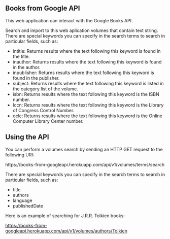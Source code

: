 ## Books from Google API

This web application can interact with the Google Books API.

Search and import to this web aplication volumes that contain text string. There are special keywords you can specify in the search terms to search in particular fields, such as:
* intitle: Returns results where the text following this keyword is found in the title.
* inauthor: Returns results where the text following this keyword is found in the author.
* inpublisher: Returns results where the text following this keyword is found in the publisher.
* subject: Returns results where the text following this keyword is listed in the category list of the volume.
* isbn: Returns results where the text following this keyword is the ISBN number.
* lccn: Returns results where the text following this keyword is the Library of Congress Control Number.
* oclc: Returns results where the text following this keyword is the Online Computer Library Center number.

## Using the API

You can perform a volumes search by sending an HTTP GET request to the following URI:

https://<i></i>books-from-googleapi.herokuapp.com/api/v1/volumes/terms/search

There are special keywords you can specify in the search terms to search in particular fields, such as: 
* title
* authors
* language
* publishedDate

Here is an example of searching for J.R.R. Tolkien books:

https://books-from-googleapi.herokuapp.com/api/v1/volumes/authors/Tolkien
